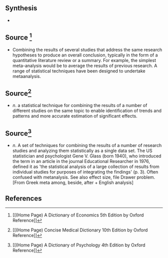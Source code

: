 ## Synthesis
- 
## Source [^1]
- Combining the results of several studies that address the same research hypotheses to produce an overall conclusion, typically in the form of a quantitative literature review or a summary. For example, the simplest meta-analysis would be to average the results of previous research. A range of statistical techniques have been designed to undertake metaanalysis.
## Source[^2]
- $n$. a statistical technique for combining the results of a number of different studies on the same topic to enable identification of trends and patterns and more accurate estimation of significant effects.
## Source[^3]
- $n$. A set of techniques for combining the results of a number of research studies and analyzing them statistically as a single data set. The US statistician and psychologist Gene V. Glass (born 1940), who introduced the term in an article in the journal Educational Researcher in 1976, defined it as 'the statistical analysis of a large collection of results from individual studies for purposes of integrating the findings' (p. 3). Often confused with metanalysis. See also effect size, file Drawer problem. \[From Greek meta among, beside, after + English analysis]
## References

[^1]: [[(Home Page) A Dictionary of Economics 5th Edition by Oxford Reference]]
[^2]: [[(Home Page) Concise Medical Dictionary 10th Edition by Oxford Reference]]
[^3]: [[(Home Page) A Dictionary of Psychology 4th Edition by Oxford Reference]]